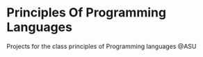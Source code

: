 # Principles Of Programming Languages
 Projects for the class principles of Programming languages @ASU

